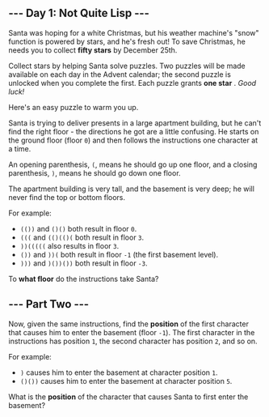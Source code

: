 ## --- Day 1: Not Quite Lisp ---
Santa was hoping for a white Christmas, but his weather machine's "snow" function is powered by stars, and he's fresh out!  To save Christmas, he needs you to collect  **fifty stars**  by December 25th.

Collect stars by helping Santa solve puzzles.  Two puzzles will be made available on each day in the Advent calendar; the second puzzle is unlocked when you complete the first.  Each puzzle grants  **one star** .  *Good luck!* 

Here's an easy puzzle to warm you up.

Santa is trying to deliver presents in a large apartment building, but he can't find the right floor - the directions he got are a little confusing. He starts on the ground floor (floor `0`) and then follows the instructions one character at a time.

An opening parenthesis, `(`, means he should go up one floor, and a closing parenthesis, `)`, means he should go down one floor.

The apartment building is very tall, and the basement is very deep; he will never find the top or bottom floors.

For example:


- `(())` and `()()` both result in floor `0`.
- `(((` and `(()(()(` both result in floor `3`.
- `))(((((` also results in floor `3`.
- `())` and `))(` both result in floor `-1` (the first basement level).
- `)))` and `)())())` both result in floor `-3`.

To  **what floor**  do the instructions take Santa?

## --- Part Two ---
Now, given the same instructions, find the  **position**  of the first character that causes him to enter the basement (floor `-1`).  The first character in the instructions has position `1`, the second character has position `2`, and so on.

For example:


- `)` causes him to enter the basement at character position `1`.
- `()())` causes him to enter the basement at character position `5`.

What is the  **position**  of the character that causes Santa to first enter the basement?

